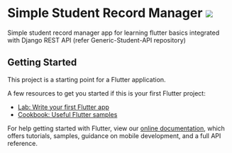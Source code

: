 # Simple Student Record Manager <img src="https://img.shields.io/badge/Flutter-02569B?style=for-the-badge&logo=flutter&logoColor=white">

Simple student record manager app for learning flutter basics integrated with Django REST API (refer Generic-Student-API repository)

## Getting Started

This project is a starting point for a Flutter application.

A few resources to get you started if this is your first Flutter project:

- [Lab: Write your first Flutter app](https://flutter.dev/docs/get-started/codelab)
- [Cookbook: Useful Flutter samples](https://flutter.dev/docs/cookbook)

For help getting started with Flutter, view our
[online documentation](https://flutter.dev/docs), which offers tutorials,
samples, guidance on mobile development, and a full API reference.

